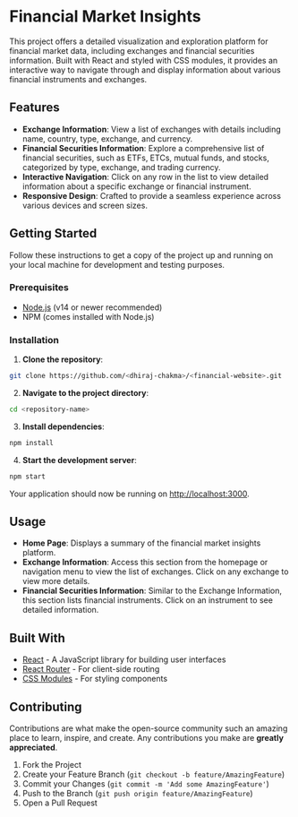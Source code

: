 # Financial Market Insights

This project offers a detailed visualization and exploration platform for financial market data, including exchanges and financial securities information. Built with React and styled with CSS modules, it provides an interactive way to navigate through and display information about various financial instruments and exchanges.

## Features

- **Exchange Information**: View a list of exchanges with details including name, country, type, exchange, and currency.
- **Financial Securities Information**: Explore a comprehensive list of financial securities, such as ETFs, ETCs, mutual funds, and stocks, categorized by type, exchange, and trading currency.
- **Interactive Navigation**: Click on any row in the list to view detailed information about a specific exchange or financial instrument.
- **Responsive Design**: Crafted to provide a seamless experience across various devices and screen sizes.

## Getting Started

Follow these instructions to get a copy of the project up and running on your local machine for development and testing purposes.

### Prerequisites

- [Node.js](https://nodejs.org/) (v14 or newer recommended)
- NPM (comes installed with Node.js)

### Installation

1. **Clone the repository**:

```bash
git clone https://github.com/<dhiraj-chakma>/<financial-website>.git
```

2. **Navigate to the project directory**:

```bash
cd <repository-name>
```

3. **Install dependencies**:

```bash
npm install
```

4. **Start the development server**:

```bash
npm start
```

Your application should now be running on [http://localhost:3000](http://localhost:3000).

## Usage

- **Home Page**: Displays a summary of the financial market insights platform.
- **Exchange Information**: Access this section from the homepage or navigation menu to view the list of exchanges. Click on any exchange to view more details.
- **Financial Securities Information**: Similar to the Exchange Information, this section lists financial instruments. Click on an instrument to see detailed information.

## Built With

- [React](https://reactjs.org/) - A JavaScript library for building user interfaces
- [React Router](https://reactrouter.com/) - For client-side routing
- [CSS Modules](https://github.com/css-modules/css-modules) - For styling components

## Contributing

Contributions are what make the open-source community such an amazing place to learn, inspire, and create. Any contributions you make are **greatly appreciated**.

1. Fork the Project
2. Create your Feature Branch (`git checkout -b feature/AmazingFeature`)
3. Commit your Changes (`git commit -m 'Add some AmazingFeature'`)
4. Push to the Branch (`git push origin feature/AmazingFeature`)
5. Open a Pull Request
